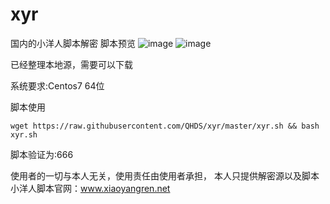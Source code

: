 # xyr
国内的小洋人脚本解密
脚本预览
![image](https://github.com/QHDS/xyr/blob/master/images/1.png)
![image](https://github.com/QHDS/xyr/blob/master/images/2.png)


已经整理本地源，需要可以下载

系统要求:Centos7 64位

脚本使用

`wget https://raw.githubusercontent.com/QHDS/xyr/master/xyr.sh && bash xyr.sh`

脚本验证为:666



使用者的一切与本人无关，使用责任由使用者承担，
本人只提供解密源以及脚本
小洋人脚本官网：www.xiaoyangren.net

